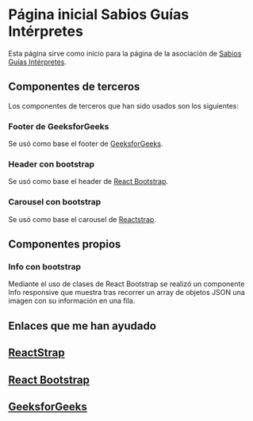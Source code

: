 # Página inicial Sabios Guías Intérpretes

Esta página sirve como inicio para la página de la asociación de [Sabios Guías Intérpretes](https://www.sabiosguiasinterpretes.com/).

## Componentes de terceros

Los componentes de terceros que han sido usados son los siguientes:

### Footer de GeeksforGeeks

Se usó como base el footer de [GeeksforGeeks](https://www.geeksforgeeks.org/how-to-create-a-simple-responsive-footer-in-react-js/).

### Header con bootstrap 

Se usó como base el header de [React Bootstrap](https://react-bootstrap.github.io/components/navbar/#containers).

### Carousel con bootstrap 

Se usó como base el carousel de [Reactstrap](https://6-4-0--reactstrap.netlify.app/components/carousel/).

## Componentes propios
### Info con bootstrap 
Mediante el uso de clases de React Bootstrap se realizó un componente Info responsive que muestra tras recorrer un array de objetos JSON una imagen con su información en una fila.
## Enlaces que me han ayudado
## [ReactStrap](https://reactstrap.github.io/?path=/story/home-installation--page)

## [React Bootstrap](https://react-bootstrap.github.io/)

## [GeeksforGeeks](https://www.geeksforgeeks.org/)

